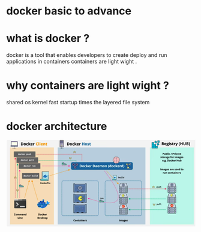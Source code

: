 # docker basic to advance

# what is docker ?
docker is a tool that enables developers to create deploy and run applications in containers
containers are light wight .

# why containers are light wight ?
shared os kernel 
fast startup times 
the layered file system


# docker architecture 

![alt text](image.png)
